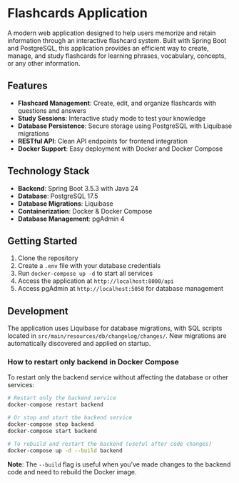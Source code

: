 # Flashcards Application

A modern web application designed to help users memorize and retain information through an interactive flashcard system. Built with Spring Boot and PostgreSQL, this application provides an efficient way to create, manage, and study flashcards for learning phrases, vocabulary, concepts, or any other information.

## Features

- **Flashcard Management**: Create, edit, and organize flashcards with questions and answers
- **Study Sessions**: Interactive study mode to test your knowledge
- **Database Persistence**: Secure storage using PostgreSQL with Liquibase migrations
- **RESTful API**: Clean API endpoints for frontend integration
- **Docker Support**: Easy deployment with Docker and Docker Compose

## Technology Stack

- **Backend**: Spring Boot 3.5.3 with Java 24
- **Database**: PostgreSQL 17.5
- **Database Migrations**: Liquibase
- **Containerization**: Docker & Docker Compose
- **Database Management**: pgAdmin 4

## Getting Started

1. Clone the repository
2. Create a `.env` file with your database credentials
3. Run `docker-compose up -d` to start all services
4. Access the application at `http://localhost:8000/api`
5. Access pgAdmin at `http://localhost:5050` for database management

## Development

The application uses Liquibase for database migrations, with SQL scripts located in `src/main/resources/db/changelog/changes/`. New migrations are automatically discovered and applied on startup.

### How to restart only backend in Docker Compose

To restart only the backend service without affecting the database or other services:

```bash
# Restart only the backend service
docker-compose restart backend

# Or stop and start the backend service
docker-compose stop backend
docker-compose start backend

# To rebuild and restart the backend (useful after code changes)
docker-compose up -d --build backend
```

**Note**: The `--build` flag is useful when you've made changes to the backend code and need to rebuild the Docker image.